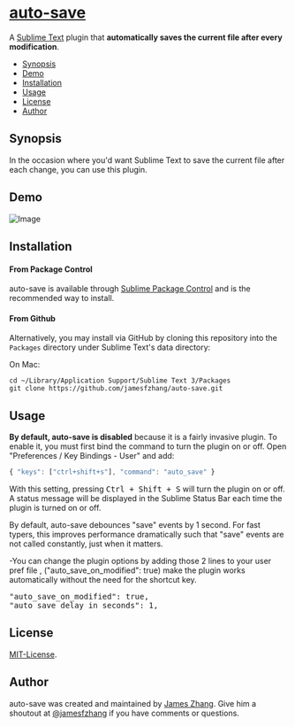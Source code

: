 [auto-save](http://jzhang.io/auto-save)
===============
A [Sublime Text](http://www.sublimetext.com/) plugin that **automatically saves the current file after every modification**.

- [Synopsis](#synopsis)
- [Demo](#demo)
- [Installation](#installation)
- [Usage](#usage)
- [License](#license)
- [Author](#author)

Synopsis
-------
In the occasion where you'd want Sublime Text to save the current file after
each change, you can use this plugin.

Demo
-------
![Image](https://github.com/jamesfzhang/auto-save/blob/master/demo.gif?raw=true)

Installation
-------
#### From Package Control
auto-save is available through [Sublime Package Control](https://sublime.wbond.net/packages/auto-save)
and is the recommended way to install.

#### From Github
Alternatively, you may install via GitHub by cloning this repository into the `Packages`
directory under Sublime Text's data directory:

On Mac:

```
cd ~/Library/Application Support/Sublime Text 3/Packages
git clone https://github.com/jamesfzhang/auto-save.git
```

Usage
-------
**By default, auto-save is disabled** because it is a fairly invasive plugin.
To enable it, you must first bind the command to turn the plugin
on or off. Open "Preferences / Key Bindings - User" and add:

```js
{ "keys": ["ctrl+shift+s"], "command": "auto_save" }
```

With this setting, pressing <kbd>Ctrl + Shift + S</kbd> will turn the plugin
on or off. A status message will be displayed in the Sublime Status Bar each
time the plugin is turned on or off.

By default, auto-save debounces "save" events by 1 second. For fast typers, this improves
performance dramatically such that "save" events are not called constantly, just when it matters.

-You can change the plugin options by adding those 2 lines to your user pref file ,
("auto_save_on_modified": true) make the plugin works automatically without the need for the shortcut key.
<pre>
"auto_save_on_modified": true,
"auto_save_delay_in_seconds": 1,
</pre>

License
-------
[MIT-License](https://raw.github.com/jamesfzhang/auto-save/master/MIT-License).

Author
-------
auto-save was created and maintained by [James Zhang](http://jzhang.io).
Give him a shoutout at [@jamesfzhang](https://twitter.com/jamesfzhang)
if you have comments or questions.
